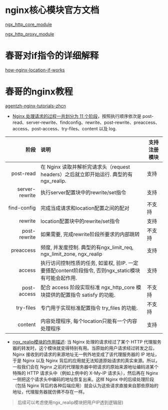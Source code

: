 # nginx核心模块官方文档
[ngx_http_core_module](http://nginx.org/en/docs/http/ngx_http_core_module.html)

[ngx_http_proxy_module](http://nginx.org/en/docs/http/ngx_http_proxy_module.html)


# 春哥对if指令的详细解释
[how-nginx-location-if-works](http://agentzh.blogspot.com/2011/03/how-nginx-location-if-works.html)


# 春哥的nginx教程
[agentzh-nginx-tutorials-zhcn](https://openresty.org/download/agentzh-nginx-tutorials-zhcn.html)

- [Nginx 处理请求的过程一共划分为 11 个阶段](https://openresty.org/download/agentzh-nginx-tutorials-zhcn.html#02-NginxDirectiveExecOrder08)，按照执行顺序依次是 post-read、server-rewrite、findconfig、rewrite、post-rewrite、preaccess、access、post-access、try-files、content 以及 log.

|阶段|说明|支持注册模块|
|---:|:---|---|
|post-read|在 Nginx 读取并解析完请求头（request headers）之后就立即开始运行. 典型的有ngx_realip.| 支持|
|server-rewrite|执行server配置块中的rewrite/set指令|支持|
|find-config|完成当成请求和location配置之间的配对|不支持|
|rewrite|location配置块中的rewrite/set指令|支持|
|post-rewrite|如果需要, 完成rewrite阶段所要求的内部跳转|不支持|
|preaccess|频度, 并发度控制. 典型的有ngx_limit_req, ngx_limit_zone, ngx_realip|支持|
|access|执行访问控制性质的任务, 如鉴权, 验IP. 一定要搭配content阶段指令, 否则ngx_static模块有可能会起作用.|支持|
|post-access|配合 access 阶段实现标准 ngx_http_core 模块提供的配置指令 satisfy 的功能.|不支持|
|try-files|专门用于实现标准配置指令 try_files 的功能.|不支持|
|content|内容处理程序, 每个location只能有一个内容处理程序|支持|

- [ngx_realip模块的作用描述](https://openresty.org/download/agentzh-nginx-tutorials-zhcn.html#02-NginxDirectiveExecOrder08): 当 Nginx 处理的请求经过了某个 HTTP 代理服务器的转发时，这个模块就变得特别有用。当原始的用户请求经过转发之后，Nginx 接收到的请求的来源地址无一例外地变成了该代理服务器的 IP 地址，于是 Nginx 以及 Nginx 背后的应用就无法知道原始请求的真实来源。所以，一般我们会在 Nginx 之前的代理服务器中把请求的原始来源地址编码进某个特殊的 HTTP 请求头中（例如上例中的 X-My-IP 请求头），然后再在 Nginx 一侧把这个请求头中编码的地址恢复出来。这样 Nginx 中的后续处理阶段（包括 Nginx 背后的各种后端应用）就会认为这些请求直接来自那些原始的地址，代理服务器就仿佛不存在一样。
> 后续可以考虑使用ngx_realip模块把用户IP透到逻辑层)
